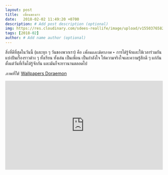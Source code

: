 ```yaml
---
layout: post
title:  เพื่อนของเรา
date:   2018-02-02 11:49:20 +0700
description: # Add post description (optional)
img: https://res.cloudinary.com/sdees-reallife/image/upload/v1550376582/doraemon-wallpaper.jpg # Add image post (optional)
tags: [2018-02]
author: # Add name author (optional)
---
```

สิ่งที่ดีที่สุดในวันนี้ (และทุก ๆ วันของพวกเรา) คือ *เพื่อนและมิตรภาพ* ‣ การได้รู้จักและใช้เวลาร่วมกัน แบ่งปันเรื่องราวต่าง ๆ ทั้งเรียน ทั้งเล่น เป็นเพื่อน เป็นกำลังใจ ให้ความจริงใจและความรู้สึกดี ๆ แก่กัน ตั้งแต่วันที่เริ่มได้รู้จักกัน และมันก็จะยาวนานตลอดไป

*ภาพที่ใช้:* [Wallpapers Doraemon](https://wallpapercave.com/wallpapers-doraemon)

<div style="position:relative;width:100%;height:0;padding-bottom:56.25%;">
<iframe style="width:100%;height:100%;position:absolute;top:0;left:0;" src="https://www.youtube.com/embed/NlK38GTPaRk" frameborder="0" allow="autoplay; encrypted-media" allowfullscreen>
</iframe>
</div>
